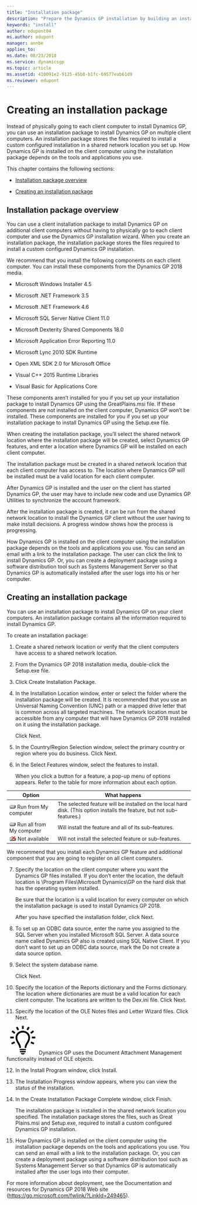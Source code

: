 ```yaml
---
title: "Installation package"
description: "Prepare the Dynamics GP installation by building an installation package."
keywords: "install"
author: edupont04
ms.author: edupont
manager: annbe
applies_to: 
ms.date: 08/23/2018
ms.service: dynamicsgp
ms.topic: article
ms.assetid: 410091e2-9125-45b8-b1fc-69577eab61d9
ms.reviewer: edupont
---
```

### 

# Creating an installation package

Instead of physically going to each client computer to install Dynamics GP, you can use an installation package to install Dynamics GP on multiple client computers. An installation package stores the files required to install a custom configured installation in a shared network location you set up. How Dynamics GP is installed on the client computer using the installation package depends on the tools and applications you use.

This chapter contains the following sections:

-   [Installation package overview](#installation-package-overview)  

-   [Creating an installation package](#creating-an-installation-package-1)  

## Installation package overview

You can use a client installation package to install Dynamics GP on additional client computers without having to physically go to each client computer and use the Dynamics GP installation wizard. When you create an installation package, the installation package stores the files required to install a custom configured Dynamics GP installation.

We recommend that you install the following components on each client computer. You can install these components from the Dynamics GP 2018 media.

-   Microsoft Windows Installer 4.5

-   Microsoft .NET Framework 3.5

-   Microsoft .NET Framework 4.6

-   Microsoft SQL Server Native Client 11.0

-   Microsoft Dexterity Shared Components 18.0

-   Microsoft Application Error Reporting 11.0

-   Microsoft Lync 2010 SDK Runtime

-   Open XML SDK 2.0 for Microsoft Office

-   Visual C++ 2015 Runtime Libraries

-   Visual Basic for Applications Core

These components aren’t installed for you if you set up your installation package to install Dynamics GP using the GreatPlains.msi file. If these components are not installed on the client computer, Dynamics GP won’t be installed. These components are installed for you if you set up your installation package to install Dynamics GP using the Setup.exe file.

When creating the installation package, you’ll select the shared network location where the installation package will be created, select Dynamics GP features, and enter a location where Dynamics GP will be installed on each client computer.

The installation package must be created in a shared network location that each client computer has access to. The location where Dynamics GP will be installed must be a valid location for each client computer.

After Dynamics GP is installed and the user on the client has started Dynamics GP, the user may have to include new code and use Dynamics GP Utilities to synchronize the account framework.

After the installation package is created, it can be run from the shared network location to install the Dynamics GP client without the user having to make install decisions. A progress window shows how the process is progressing.

How Dynamics GP is installed on the client computer using the installation package depends on the tools and applications you use. You can send an email with a link to the installation package. The user can click the link to install Dynamics GP. Or, you can create a deployment package using a software distribution tool such as Systems Management Server so that Dynamics GP is automatically installed after the user logs into his or her computer.

## Creating an installation package

You can use an installation package to install Dynamics GP on your client computers. An installation package contains all the information required to install Dynamics GP.

To create an installation package:

1. Create a shared network location or verify that the client computers have access to a shared network location.

2. From the Dynamics GP 2018 installation media, double-click the Setup.exe file.

3. Click Create Installation Package.

4. In the Installation Location window, enter or select the folder where the installation package will be created. It is recommended that you use an Universal Naming Convention (UNC) path or a mapped drive letter that is common across all targeted machines. The network location must be accessible from any computer that will have Dynamics GP 2018 installed on it using the installation package.

    Click Next.

5. In the Country/Region Selection window, select the primary country or region where you do business. Click Next.

6. In the Select Features window, select the features to install.

    When you click a button for a feature, a pop-up menu of options appears. Refer to the table for more information about each option.

| Option                                                                         | What happens                                                                                                             |
|--------------------------------------------------------------------------------|--------------------------------------------------------------------------------------------------------------------------|
| ![component icon](media/installed-component.png "Component icon") Run from My computer     | The selected feature will be installed on the local hard disk. (This option installs the feature, but not sub–features.) |  
| ![component icon](media/installed-component.png "Component icon") Run all from My computer | Will install the feature and all of its sub–features.                                                                    |  
| ![component icon](media/not-installed-component.png "Component icon") Not available            | Will not install the selected feature or sub–features.                                                                   |  

We recommend that you install each Dynamics GP feature and additional component that you are going to register on all client computers.

7. Specify the location on the client computer where you want the Dynamics GP files installed. If you don’t enter the location, the default location is \\Program Files\\Microsoft Dynamics\\GP on the hard disk that has the operating system installed.

    Be sure that the location is a valid location for every computer on which the installation package is used to install Dynamics GP 2018.

    After you have specified the installation folder, click Next.

8. To set up an ODBC data source, enter the name you assigned to the SQL Server when you installed Microsoft SQL Server. A data source name called Dynamics GP also is created using SQL Native Client. If you don’t want to set up an ODBC data source, mark the Do not create a data source option.

9. Select the system database name.

    Click Next.

10. Specify the location of the Reports dictionary and the Forms dictionary. The location where dictionaries are must be a valid location for each client computer. The locations are written to the Dex.ini file. Click Next.

11. Specify the location of the OLE Notes files and Letter Wizard files. Click Next.

![displays a lightbulb to indication tips and tricks](media/lightbulb.png "Lightbulb symbol")Dynamics GP uses the Document Attachment Management functionality instead of OLE objects.  

12. In the Install Program window, click Install.

13. The Installation Progress window appears, where you can view the status of the installation.

14. In the Create Installation Package Complete window, click Finish.

    The installation package is installed in the shared network location you specified. The installation package stores the files, such as Great Plains.msi and Setup.exe, required to install a custom configured Dynamics GP installation.

15. How Dynamics GP is installed on the client computer using the installation package depends on the tools and applications you use. You can send an email with a link to the installation package. Or, you can create a deployment package using a software distribution tool such as Systems Management Server so that Dynamics GP is automatically installed after the user logs into their computer.

For more information about deployment, see the Documentation and resources for Dynamics GP 2018 Web site (<https://go.microsoft.com/fwlink/?LinkId=249465>).
